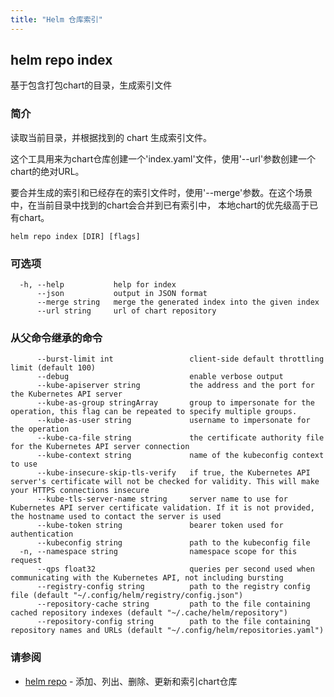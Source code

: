 ```yaml
---
title: "Helm 仓库索引"
---
```


## helm repo index

基于包含打包chart的目录，生成索引文件

### 简介

读取当前目录，并根据找到的 chart 生成索引文件。

这个工具用来为chart仓库创建一个'index.yaml'文件，使用'--url'参数创建一个chart的绝对URL。

要合并生成的索引和已经存在的索引文件时，使用'--merge'参数。在这个场景中，在当前目录中找到的chart会合并到已有索引中，
本地chart的优先级高于已有chart。

```shell
helm repo index [DIR] [flags]
```

### 可选项

```shell
  -h, --help           help for index
      --json           output in JSON format
      --merge string   merge the generated index into the given index
      --url string     url of chart repository
```

### 从父命令继承的命令

```shell
      --burst-limit int                 client-side default throttling limit (default 100)
      --debug                           enable verbose output
      --kube-apiserver string           the address and the port for the Kubernetes API server
      --kube-as-group stringArray       group to impersonate for the operation, this flag can be repeated to specify multiple groups.
      --kube-as-user string             username to impersonate for the operation
      --kube-ca-file string             the certificate authority file for the Kubernetes API server connection
      --kube-context string             name of the kubeconfig context to use
      --kube-insecure-skip-tls-verify   if true, the Kubernetes API server's certificate will not be checked for validity. This will make your HTTPS connections insecure
      --kube-tls-server-name string     server name to use for Kubernetes API server certificate validation. If it is not provided, the hostname used to contact the server is used
      --kube-token string               bearer token used for authentication
      --kubeconfig string               path to the kubeconfig file
  -n, --namespace string                namespace scope for this request
      --qps float32                     queries per second used when communicating with the Kubernetes API, not including bursting
      --registry-config string          path to the registry config file (default "~/.config/helm/registry/config.json")
      --repository-cache string         path to the file containing cached repository indexes (default "~/.cache/helm/repository")
      --repository-config string        path to the file containing repository names and URLs (default "~/.config/helm/repositories.yaml")
```

### 请参阅

* [helm repo](helm_repo.md) - 添加、列出、删除、更新和索引chart仓库
